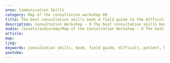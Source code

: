 ```yaml
---
area: Communication Skills
category: Map of the consultation workshop 09
title: The best consultation skills book A field guide to the difficult patient interview
description: Consultation Workshop - 9 The best consultation skills book A field guide to the difficult patient interview
audio: /assets/audio/map/Map of the Consultation Workshop - 9 The best consultation skills book A field guide to the difficult patient interview - MQ.mp3
article: 
map:
ljog:  
keywords: consultation skills, book, field guide, difficult, patient, Malcolm Thomas
youtube: 
--- 
```

